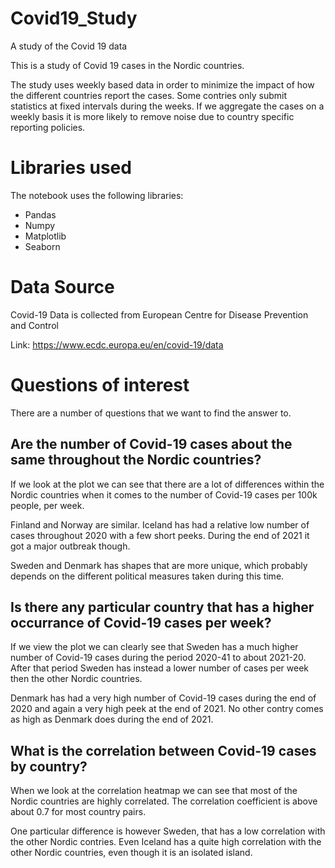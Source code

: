 # Covid19_Study
A study of the Covid 19 data

This is a study of Covid 19 cases in the Nordic countries.

The study uses weekly based data in order to minimize the impact of how the different countries report the cases. Some contries only submit statistics at fixed intervals during the weeks. If we aggregate the cases on a weekly basis it is more likely to remove noise due to country specific reporting policies.

# Libraries used
The notebook uses the following libraries:
- Pandas
- Numpy
- Matplotlib
- Seaborn


# Data Source
Covid-19 Data is collected from European Centre for Disease Prevention and Control

Link: https://www.ecdc.europa.eu/en/covid-19/data


# Questions of interest

There are a number of questions that we want to find the answer to.

## Are the number of Covid-19 cases about the same throughout the Nordic countries?

If we look at the plot we can see that there are a lot of differences within the Nordic countries when it comes to the number of Covid-19 cases per 100k people, per week.

Finland and Norway are similar. Iceland has had a relative low number of cases throughout 2020 with a few short peeks. During the end of 2021 it got a major outbreak though.

Sweden and Denmark has shapes that are more unique, which probably depends on the different political measures taken during this time.

## Is there any particular country that has a higher occurrance of Covid-19 cases per week?

If we view the plot we can clearly see that Sweden has a much higher number of Covid-19 cases during the period 2020-41 to about 2021-20. After that period Sweden has instead a lower number of cases per week then the other Nordic countries.

Denmark has had a very high number of Covid-19 cases during the end of 2020 and again a very high peek at the end of 2021. No other contry comes as high as Denmark does during the end of 2021.

## What is the correlation between Covid-19 cases by country?

When we look at the correlation heatmap we can see that most of the Nordic countries are highly correlated. The correlation coefficient is above about 0.7 for most country pairs.

One particular difference is however Sweden, that has a low correlation with the other Nordic contries. Even Iceland has a quite high correlation with the other Nordic countries, even though it is an isolated island.

